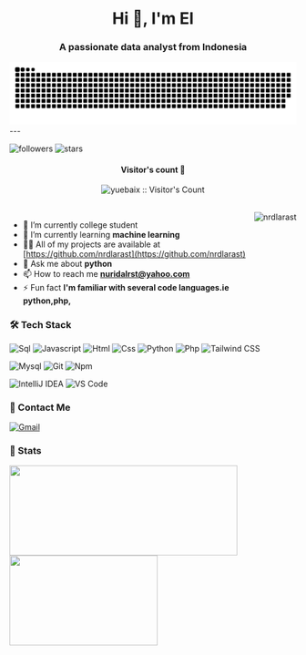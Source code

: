 <h1 align="center">Hi 👋, I'm El</h1>
<h3 align="center">A passionate data analyst from Indonesia</h3>
<div align="center">
  <img  src="https://github.com/1999AZZAR/1999AZZAR/blob/main/resources/img/grid-snake.svg"
       alt="snake" /></a>
</div>
---

![followers](https://img.shields.io/github/followers/nrdlarast?style=social)
![stars](https://img.shields.io/github/stars/nrdlarast?style=social)

<h4 align="center">Visitor's count 👀</h4>
<p align="center"><img src="https://profile-counter.glitch.me/{nrdlarast}/count.svg" alt="yuebaix :: Visitor's Count" /></p>
<br/>
<img align="right" height="220px" src="https://media.giphy.com/media/qgQUggAC3Pfv687qPC/giphy.gif" alt="nrdlarast" />

- 🔭 I’m currently college student
- 🌱 I’m currently learning **machine learning**
- 👨‍💻 All of my projects are available at [https://github.com/nrdlarast](https://github.com/nrdlarast)
- 💬 Ask me about **python**
- 📫 How to reach me **nuridalrst@yahoo.com**
- ⚡ Fun fact **I'm familiar with several code languages.ie python,php,**

### 🛠 Tech Stack

![Sql](http://img.shields.io/badge/-Sql-00758f?style=flat-square&logo=Mysql&logoColor=white)
![Javascript](http://img.shields.io/badge/-Javascript-fcd400?style=flat-square&logo=javascript&logoColor=black)
![Html](http://img.shields.io/badge/-Html-e24c27?style=flat-square&logo=html5&logoColor=white)
![Css](http://img.shields.io/badge/-Css-2a65f1?style=flat-square&logo=css3&logoColor=white)
![Python](http://img.shields.io/badge/-Python-346e9e?style=flat-square&logo=python&logoColor=white)
![Php](http://img.shields.io/badge/-Php-767bb3?style=flat-square&logo=php&logoColor=white)
![Tailwind CSS](https://img.shields.io/static/v1?style=flat-square&message=Tailwind+CSS&color=222222&logo=Tailwind+CSS&logoColor=06B6D4&label=)

![Mysql](http://img.shields.io/badge/-Mysql-white?style=flat-square&logo=mysql)
![Git](http://img.shields.io/badge/-Git-white?style=flat-square&logo=git)
![Npm](http://img.shields.io/badge/-Npm-white?style=flat-square&logo=npm&logoColor=white)

![IntelliJ IDEA](http://img.shields.io/badge/-IntelliJ%20IDEA-black?style=flat-square&logo=intellijidea&logoColor=white)
![VS Code](http://img.shields.io/badge/-VS%20Code-black?style=flat-square&logo=visualstudiocode&logoColor=3aa7f2)

### 💬 Contact Me

[![Gmail](https://img.shields.io/badge/-nuridalrst@gmail.com-c14438?style=for-the-badge&logo=Gmail&logoColor=white)](mailto:nuridalrst@gmail.com)

### 🚦 Stats

<div>
  <span><img align="center" width="400px" height="158px" src="https://github-readme-stats.vercel.app/api?username=nrdlarast&theme=highcontrast&show_icons=true" /></span>
  <span><img align="center" width="260px" height="158px" src="https://github-readme-stats.vercel.app/api/top-langs/?username=nrdlarast&theme=highcontrast&layout=compact&langs_count=10" /></span>
</div>
